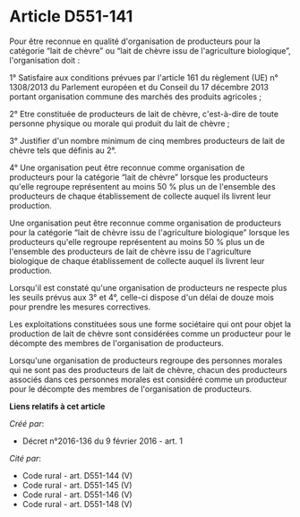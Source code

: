 # Article D551-141

Pour être reconnue en qualité d'organisation de producteurs pour la catégorie “lait de chèvre” ou “lait de chèvre issu de
l'agriculture biologique”, l'organisation doit :

1° Satisfaire aux conditions prévues par l'article 161 du règlement (UE) n° 1308/2013 du Parlement européen et du Conseil du
17 décembre 2013 portant organisation commune des marchés des produits agricoles ;

2° Etre constituée de producteurs de lait de chèvre, c'est-à-dire de toute personne physique ou morale qui produit du lait de
chèvre ;

3° Justifier d'un nombre minimum de cinq membres producteurs de lait de chèvre tels que définis au 2°.

4° Une organisation peut être reconnue comme organisation de producteurs pour la catégorie “lait de chèvre” lorsque les
producteurs qu'elle regroupe représentent au moins 50 % plus un de l'ensemble des producteurs de chaque établissement de
collecte auquel ils livrent leur production.

Une organisation peut être reconnue comme organisation de producteurs pour la catégorie “lait de chèvre issu de l'agriculture
biologique” lorsque les producteurs qu'elle regroupe représentent au moins 50 % plus un de l'ensemble des producteurs de lait
de chèvre issu de l'agriculture biologique de chaque établissement de collecte auquel ils livrent leur production.

Lorsqu'il est constaté qu'une organisation de producteurs ne respecte plus les seuils prévus aux 3° et 4°, celle-ci dispose
d'un délai de douze mois pour prendre les mesures correctives.

Les exploitations constituées sous une forme sociétaire qui ont pour objet la production de lait de chèvre sont considérées
comme un producteur pour le décompte des membres de l'organisation de producteurs.

Lorsqu'une organisation de producteurs regroupe des personnes morales qui ne sont pas des producteurs de lait de chèvre,
chacun des producteurs associés dans ces personnes morales est considéré comme un producteur pour le décompte des membres de
l'organisation de producteurs.

**Liens relatifs à cet article**

_Créé par_:

  - Décret n°2016-136 du 9 février 2016 - art. 1

_Cité par_:

  - Code rural - art. D551-144 (V)
  - Code rural - art. D551-145 (V)
  - Code rural - art. D551-146 (V)
  - Code rural - art. D551-148 (V)
